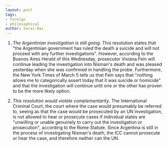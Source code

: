 ```yaml
---
layout: post
tags: 
- foreign 
- philosophical
author: Sarai-Dai
---
```


1. _The Argentinian investigation is still going._ This resolution states that "the Argentinian government has ruled the death a suicide and will not proceed with any further investigations". However, according to the Buenos Aires Herald of this Wednesday, prosecutor Viviana Fein will continue leading the investigation into Nisman's death and was pleased yesterday when she was confirmed in handling the probe. Furthermore, the New York Times of March 5 tells us that Fein says that "nothing allows me to categorically assert today that it was suicide or homicide" and that the investigation will continue until one or the other has proven to be the more likely option.

1. _This resolution would violate complementarity_. The International Criminal Court, the court where the case would presumably be referred to, seeing as that the case would be prosecuted by an UN investigation, is not allowed to hear or prosecute cases if individual states are "unwilling or unable genuinely to carry out the investigation or prosecution", according to the Rome Statute. Since Argentina is still in the process of investigating Nisman's death, the ICC cannot prosecute or hear the case, and therefore neither can the UN.
